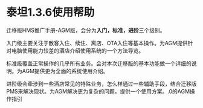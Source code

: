 # 泰坦1.3.6使用帮助

迁移版HMS推广手册-AGM版，会分为**入门，标准，进阶**三个级别。

入门级主要关注于散客入住、续住、离店、OTA入住等基本操作。为AGM提供针对电脑使用能力较差的酒店介绍使用系统的一个方法导览。

标准级覆盖正常操作的几乎所有业务。会对本次迁移版的基本功能做一个详细的说明。为AGM提供更为全面的系统使用介绍。

进阶级会牵涉到一些酒店常见的特殊业务，怎么样通过一些辅助手段，结合迁移版PMS来解决现状。为AGM解决更为复杂的问题，提供一个使用方案。.0的AGM操作指引

